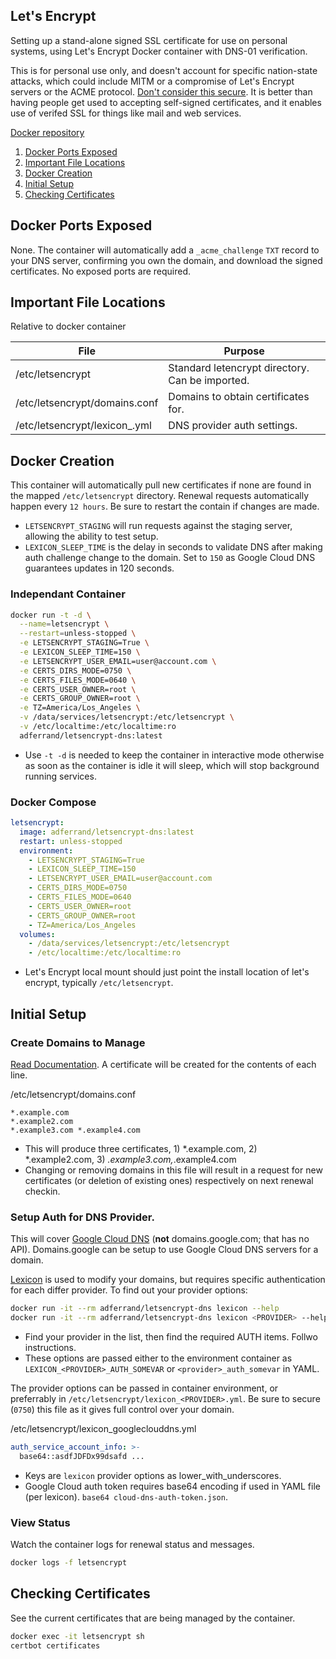 Let's Encrypt
-------------
Setting up a stand-alone signed SSL certificate for use on personal systems,
using Let's Encrypt Docker container with DNS-01 verification.

This is for personal use only, and doesn't account for specific nation-state
attacks, which could include MITM or a compromise of Let's Encrypt servers or
the ACME protocol. [Don't consider this secure][1]. It is better than having
people get used to accepting self-signed certificates, and it enables use of
verifed SSL for things like mail and web services.

[Docker repository][2]

1. [Docker Ports Exposed](#docker-ports-exposed)
1. [Important File Locations](#important-file-locations)
1. [Docker Creation](#docker-creation)
1. [Initial Setup](#initial-setup)
1. [Checking Certificates](#checking-certificates)

Docker Ports Exposed
--------------------
None. The container will automatically add a `_acme_challenge` `TXT` record to
your DNS server, confirming you own the domain, and download the signed
certificates. No exposed ports are required.

Important File Locations
------------------------
Relative to docker container

| File                                    | Purpose                                         |
|-----------------------------------------|-------------------------------------------------|
| /etc/letsencrypt                        | Standard letencrypt directory. Can be imported. |
| /etc/letsencrypt/domains.conf           | Domains to obtain certificates for.             |
| /etc/letsencrypt/lexicon_<PROIVDER>.yml | DNS provider auth settings.                     |

Docker Creation
---------------
This container will automatically pull new certificates if none are found in the
mapped `/etc/letsencrypt` directory. Renewal requests automatically happen every
`12 hours`. Be sure to restart the contain if changes are made.

* `LETSENCRYPT_STAGING` will run requests against the staging server, allowing
  the ability to test setup.
* `LEXICON_SLEEP_TIME` is the delay in seconds to validate DNS after making
  auth challenge change to the domain. Set to `150` as Google Cloud DNS
  guarantees updates in 120 seconds.

### Independant Container
```bash
docker run -t -d \
  --name=letsencrypt \
  --restart=unless-stopped \
  -e LETSENCRYPT_STAGING=True \
  -e LEXICON_SLEEP_TIME=150 \
  -e LETSENCRYPT_USER_EMAIL=user@account.com \
  -e CERTS_DIRS_MODE=0750 \
  -e CERTS_FILES_MODE=0640 \
  -e CERTS_USER_OWNER=root \
  -e CERTS_GROUP_OWNER=root \
  -e TZ=America/Los_Angeles \
  -v /data/services/letsencrypt:/etc/letsencrypt \
  -v /etc/localtime:/etc/localtime:ro
  adferrand/letsencrypt-dns:latest
```
* Use `-t -d` is needed to keep the container in interactive mode otherwise as
  soon as the container is idle it will sleep, which will stop background
  running services.

### Docker Compose
```yaml
letsencrypt:
  image: adferrand/letsencrypt-dns:latest
  restart: unless-stopped
  environment:
    - LETSENCRYPT_STAGING=True
    - LEXICON_SLEEP_TIME=150
    - LETSENCRYPT_USER_EMAIL=user@account.com
    - CERTS_DIRS_MODE=0750
    - CERTS_FILES_MODE=0640
    - CERTS_USER_OWNER=root
    - CERTS_GROUP_OWNER=root
    - TZ=America/Los_Angeles
  volumes:
    - /data/services/letsencrypt:/etc/letsencrypt
    - /etc/localtime:/etc/localtime:ro
```
* Let's Encrypt local mount should just point the install location of let's
  encrypt, typically `/etc/letsencrypt`.

Initial Setup
-------------
### Create Domains to Manage
[Read Documentation][2]. A certificate will be created for the contents of each
line.

/etc/letsencrypt/domains.conf
```
*.example.com
*.example2.com
*.example3.com *.example4.com
```
* This will produce three certificates, 1) *.example.com, 2) *.example2.com,
  3) *.example3.com,*.example4.com
* Changing or removing domains in this file will result in a request for new
  certificates (or deletion of existing ones) respectively on next renewal
  checkin.

### Setup Auth for DNS Provider.
This will cover [Google Cloud DNS][3] (**not** domains.google.com; that has no
API). Domains.google can be setup to use Google Cloud DNS servers for a domain.

[Lexicon][4] is used to modify your domains, but requires specific
authentication for each differ provider. To find out your provider options:

```bash
docker run -it --rm adferrand/letsencrypt-dns lexicon --help
docker run -it --rm adferrand/letsencrypt-dns lexicon <PROVIDER> --help
```
* Find your provider in the list, then find the required AUTH items. Follwo
  instructions.
* These options are passed either to the environment container as
  `LEXICON_<PROVIDER>_AUTH_SOMEVAR` or `<provider>_auth_somevar` in YAML.

The provider options can be passed in container environment, or preferrably in
`/etc/letsencrypt/lexicon_<PROVIDER>.yml`. Be sure to secure (`0750`) this file
as it gives full control over your domain.

/etc/letsencrypt/lexicon_googleclouddns.yml
```yaml
auth_service_account_info: >-
  base64::asdfJDFDx99dsafd ...
```
* Keys are `lexicon` provider options as lower_with_underscores.
* Google Cloud auth token requires base64 encoding if used in YAML file (per
  lexicon). `base64 cloud-dns-auth-token.json`.

### View Status
Watch the container logs for renewal status and messages.

```bash
docker logs -f letsencrypt
```

Checking Certificates
---------------------
See the current certificates that are being managed by the container.

```bash
docker exec -it letsencrypt sh
certbot certificates
```

[1]: https://www.reddit.com/r/PFSENSE/comments/4qwp8i/do_we_really_have_to_lock_every_thread_that/d4wuymx/?st=iwy5oece&sh=a2a3c939
[2]: https://github.com/adferrand/docker-letsencrypt-dns
[3]: cloud.google.com
[4]: https://github.com/AnalogJ/lexicon
